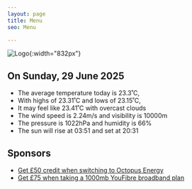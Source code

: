 ```yaml
---
layout: page
title: Menu
seo: Menu

---
```


![Logo](/images/logo.jpg){:width="832px"}

<!-- weather_marker starts -->
## On Sunday, 29 June 2025

- The average temperature today is 23.3˚C,
- With highs of 23.31˚C and lows of 23.15˚C,
- It may feel like 23.41˚C with overcast clouds
- The wind speed is 2.24m/s and visibility is 10000m
- The pressure is 1022hPa and humidity is 66%
- The sun will rise at 03:51 and set at 20:31

<!-- weather_marker ends -->

## Sponsors

- [Get £50 credit when switching to Octopus Energy](https://bit.ly/3oD1nnS)
- [Get £75 when taking a 1000mb YouFibre broadband plan](https://aklam.io/91zWhU?)
